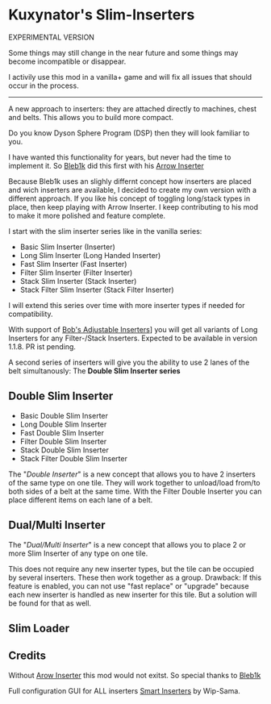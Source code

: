 # Kuxynator's Slim-Inserters

EXPERIMENTAL VERSION

Some things may still change in the near future and some things may become incompatible or disappear.

I activily use this mod in a vanilla+ game and will fix all issues that should occur in the process.

---

A new approach to inserters: they are attached directly to machines, chest and belts. This allows you to build more compact. 

Do you know Dyson Sphere Program (DSP) then they will look familiar to you.

I have wanted this functionality for years, but never had the time to implement it. So [Bleb1k](https://mods.factorio.com/user/bleb1k) did this first with his [Arrow Inserter](https://mods.factorio.com/mod/arrow-inserter)

Because Bleb1k uses an slighly differnt concept how inserters are placed and wich inserters are available, I decided to create my own version with a different approach. If you like his concept of toggling long/stack types in place, then keep playing with Arrow Inserter. I keep contributing to his mod to make it more polished and feature complete.

I start with the slim inserter series like in the vanilla series:  
- Basic Slim Inserter (Inserter)
- Long Slim Inserter (Long Handed Inserter)
- Fast Slim Inserter (Fast Inserter)
- Filter Slim Inserter (Filter Inserter)
- Stack Slim Inserter (Stack Inserter)
- Stack Filter Slim Inserter (Stack Filter Inserter)

I will extend this series over time with more inserter types if needed for compatibility.

With support of [Bob's Adjustable Inserters](https://mods.factorio.com/mod/)] you will get all variants of Long Inserters for any Filter-/Stack Inserters. Expected to be available in version 1.1.8. PR ist pending. 

A second series of inserters will give you the ability to use 2 lanes of the belt simultanously: The **Double Slim Inserter series**

## Double Slim Inserter

- Basic Double Slim Inserter
- Long Double Slim Inserter
- Fast Double Slim Inserter
- Filter Double Slim Inserter
- Stack Double Slim Inserter
- Stack Filter Double Slim Inserter

The "*Double Inserter*" is a new concept that allows you to have 2 inserters of the same type on one tile. They will work together to unload/load from/to both sides of a belt at the same time. With the Filter Double Inserter you can place different items on each lane of a belt.

## Dual/Multi Inserter

The "*Dual/Multi Inserter*" is a new concept that allows you to place 2 or more Slim Inserter of any type on one tile.

This does not require any new inserter types, but the tile can be occupied by several inserters. These then work together as a group. Drawback: If this feature is enabled, you can not use "fast replace" or "upgrade" because each new inserter is handled as new inserter for this tile. But a solution will be found for that as well.

## Slim Loader



## Credits

Without [Arow Inserter](https://mods.factorio.com/mod/arrow-inserter) this mod would not exitst. So special thanks to [Bleb1k](https://mods.factorio.com/user/bleb1k)

Full configuration GUI for ALL inserters [Smart Inserters](https://mods.factorio.com/mod/Smart_Inserters) by Wip-Sama.